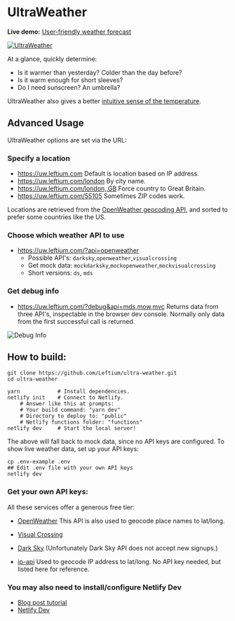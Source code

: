 # UltraWeather

**Live demo:** [User-friendly weather forecast](https://uw.leftium.com)

[![UltraWeather](https://cdn.glitch.com/e2e10ff0-74aa-48e9-88ca-0643a72848b9%2Fultraweather.jpg)](https://uw.leftium.com)

At a glance, quickly determine:
- Is it warmer than yesterday? Colder than the day before?
- Is it warm enough for short sleeves?
- Do I need sunscreen? An umbrella?

UltraWeather also gives a better [intuitive sense of the temperature](http://blog.leftium.com/2013/12/how-to-display-temperature-properly.html).

## Advanced Usage

UltraWeather options are set via the URL:

### Specify a location
- https://uw.leftium.com Default is location based on IP address.
- https://uw.leftium.com/london By city name.
- https://uw.leftium.com/london,,GB Force country to Great Britain.
- https://uw.leftium.com/55105 Sometimes ZIP codes work.

Locations are retrieved from the [OpenWeather geocoding API](https://openweathermap.org/api/geocoding-api), and sorted to prefer some countries like the US.

### Choose which weather API to use
- https://uw.leftium.com/?api=openweather
    - Possible API's: `darksky`,`openweather`,`visualcrossing`
    - Get mock data: `mockdarksky`,`mockopenweather`,`mockvisualcrossing`
    - Short versions: `ds`, `mds`
    
### Get debug info
- https://uw.leftium.com/?debug&api=mds,mow,mvc Returns data from three API's, inspectable in the browser dev console. Normally only data from the first successful call is returned.

![Debug Info](https://cdn.glitch.com/e2e10ff0-74aa-48e9-88ca-0643a72848b9%2F6611b888-f83c-4066-b1a8-c7e27ab367a3.image.png?v=1610690770121)
   
    



## How to build:

    git clone https://github.com/Leftium/ultra-weather.git
    cd ultra-weather
    
    yarn            # Install dependencies.
    netlify init    # Connect to Netlify.
        # Answer like this at prompts:
        # Your build command: "yarn dev"
        # Directory to deploy to: "public"
        # Netlify functions folder: "functions"
    netlify dev     # Start the local server!

The above will fall back to mock data, since no API keys are configured. To show live weather data, set up your API keys:
    
    cp .env-example .env
    ## Edit .env file with your own API keys
    netlify dev
    
### Get your own API keys:

All these services offer a generous free tier:

- [OpenWeather](https://openweathermap.org/api) This API is also used to geocode place names to lat/long.
- [Visual Crossing](https://www.visualcrossing.com/weather-api)
- [Dark Sky](https://darksky.net/dev) (Unfortunately Dark Sky API does not accept new signups.)

- [ip-api](https://ip-api.com/) Used to geocode IP address to lat/long. No API key needed, but listed here for reference.


### You may also need to install/configure Netlify Dev

- [Blog post tutorial](https://scotch.io/tutorials/netlify-dev-the-power-of-netlify-on-your-local-computer)
- [Netlify Dev](https://www.netlify.com/products/dev/)
